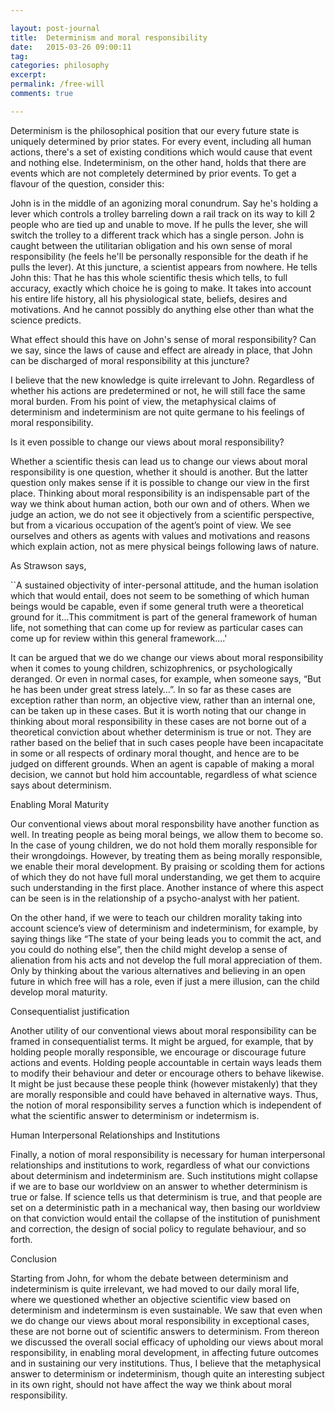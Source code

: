 ```yaml
---

layout: post-journal
title:  Determinism and moral responsibility
date:   2015-03-26 09:00:11
tag: 
categories: philosophy
excerpt: 
permalink: /free-will
comments: true

---
```



Determinism is the philosophical position that our every future state is uniquely determined by prior states. For every event, including all human actions, there's a set of existing conditions which would cause that event and nothing else. Indeterminism, on the other hand, holds that there are events which are not completely determined by prior events.  To get a flavour of the question, consider this:

John is in the middle of an agonizing moral conundrum. Say he's holding a lever which controls a trolley barreling down a rail track on its way to kill 2 people who are tied up and unable to move. If he pulls the lever, she will switch the trolley to a different track which has a single person. John is caught between the utilitarian obligation and his own sense of moral responsibility (he feels he'll be personally responsible for the death if he pulls the lever). At this juncture, a scientist appears from nowhere. He tells John this: That he has this whole scientific thesis which tells, to full accuracy, exactly which choice he is going to make. It takes into account his entire life history, all his physiological state, beliefs, desires and motivations. And he cannot possibly do anything else other than what the science predicts. 

What effect should this have on John's sense of moral responsibility? Can we say, since the laws of cause and effect are already in place, that John can be discharged of moral responsibility at this juncture? 

I believe that the new knowledge is quite irrelevant to John. Regardless of whether his actions are predetermined or not, he will still face the same moral burden. From his point of view, the metaphysical claims of determinism and indeterminism are not quite germane to his feelings of moral responsibility.  

Is it even possible to change our views about moral responsibility?

Whether a scientific thesis can lead us to change our views about moral responsibility is one question, whether it should is another. But the latter question only makes sense if it is possible to change our view in the first place. Thinking about moral responsibility is an indispensable part of the way we think about human action, both our own and of others. When we judge an action, we do not see it objectively from a scientific perspective, but from a vicarious occupation of the agent’s point of view. We see ourselves and others as agents with values and motivations and reasons which explain action, not as mere physical beings following laws of nature.

As Strawson says, 

``A sustained objectivity of inter-personal attitude, and the human isolation which that would entail, does not seem to be something of which human beings would be capable, even if some general truth were a theoretical ground for it...This commitment is part of the general framework of human life, not something that can come up for review as particular cases can come up for review within this general framework….'

It can be argued that we do we change our views about moral responsibility when it comes to young children, schizophrenics, or psychologically deranged.  Or even in normal cases, for example, when someone says, “But he has been under great stress lately…”.   In so far as these cases are exception rather than norm, an objective view, rather than an internal one, can be taken up in these cases.  But it is worth noting that our change in thinking about moral responsibility in these cases are not borne out of a theoretical conviction about whether determinism is true or not. They are rather based on the belief that in such cases people have been incapacitate in some or all respects  of ordinary moral thought, and hence are to be judged on different grounds. When an agent is capable of making a moral decision, we cannot but hold him accountable, regardless of what science says about determinism.


Enabling Moral Maturity

Our conventional views about moral responsbility have another function as well.  In treating people as being moral beings, we allow them to become so. In the case of young children, we do not hold them morally responsible for their wrongdoings. However, by treating them as being morally responsible, we enable their moral development. By praising or scolding them for actions of which they do not have full moral understanding, we get them to acquire such understanding in the first place. Another instance of where this aspect can be seen is in the relationship of a psycho-analyst with her patient.

On the other hand, if we were to teach our children morality taking into account science’s view of determinism and indeterminism, for example, by saying things like “The state of your being leads you to commit the act, and you could do nothing else”, then the child might develop a sense of alienation from his acts and not develop the full moral appreciation of them. Only by thinking about the various alternatives and believing in an open future in which free will has a role, even if just a mere illusion, can the child develop moral maturity. 


Consequentialist justification

Another utility of our conventional views about moral responsibility can be framed in consequentialist terms. It might be argued, for example, that by holding people morally responsible, we encourage or discourage future actions and events. Holding people accountable in certain ways leads them to modify their behaviour and deter or encourage others to behave likewise. It might be just because these people think (however mistakenly) that they are morally responsible and could have behaved in alternative ways. Thus, the notion of moral responsibility serves a function which is independent of what the scientific answer to determinism or indetermism is.



Human Interpersonal Relationships and Institutions


Finally, a notion of moral responsibility is necessary for human interpersonal relationships and institutions to work, regardless of what our convictions about determinism and indeterminism are. Such institutions might collapse if we are to base our worldview on an answer to whether determinism is true or false. If science tells us that determinism is true, and that people are set on a  deterministic path in a mechanical way, then basing our worldview on that conviction would entail the collapse of the institution of punishment and correction, the design of social policy to regulate behaviour, and so forth. 



Conclusion


Starting from John, for whom the debate between determinism and indeterminism is quite irrelevant, we had moved to our daily moral life, where we questioned whether an objective scientific view based on determinism and indeterminsm is even sustainable. We saw that even when we do change our views about moral responsibility in exceptional cases, these are not borne out of scientific answers to determinism. From thereon we discussed the overall social efficacy of upholding our views about moral responsibility, in enabling moral development, in affecting future outcomes and in sustaining our very institutions. Thus, I believe that the metaphysical answer to determinism or indeterminism, though quite an interesting subject in its own right, should not have affect the way we think about moral responsibility.


